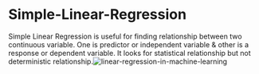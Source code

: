 # Simple-Linear-Regression
Simple Linear Regression is useful for finding relationship between two continuous variable. One is predictor or independent variable &amp; other is a response or dependent variable. It looks for statistical relationship but not deterministic relationship.![linear-regression-in-machine-learning](https://user-images.githubusercontent.com/105537870/181177884-d2a5d257-151e-489c-b9cf-68d22ddfc52d.png)

